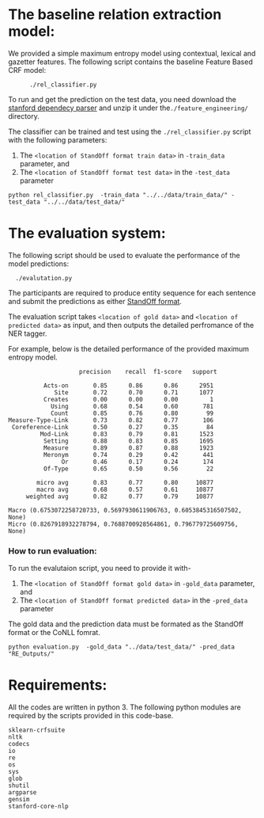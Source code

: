 # The baseline relation extraction model:

We provided a simple maximum entropy model using contextual, lexical and gazetter features. The following script contains the baseline Feature Based CRF model:

```
      ./rel_classifier.py

```

To run and get the prediction on the test data, you need download the [stanford dependecy parser](https://mega.nz/file/HcgEyIJI#keL_1DL00BcLn_DwsswZuWrOuyJaJ1T9OPtJQpjjMXs) and unzip it  under the`./feature_engineering/` directory. 

The classifier can be trained and test using the  `./rel_classifier.py` script with the following parameters:

1) The `<location of StandOff format train data>` in `-train_data` parameter, and 
2) The `<location of StandOff format test data>` in the `-test_data` parameter


```
python rel_classifier.py  -train_data "../../data/train_data/" -test_data "../../data/test_data/"
```


# The evaluation system:


The following script should be used to evaluate the performance of the model predictions:
  
      ./evalutation.py


The participants are required to produce entity sequence for each sentence and submit the predictions as either [StandOff format](../../data/Readme.md##-The-standoff-format:).


The evaluation script takes `<location of gold data>` and `<location of predicted data>` as input, and then outputs the detailed perfromance of the NER tagger. 

For example, below is the detailed performance of the provided maximum entropy model.

```
                    precision    recall  f1-score   support
 
          Acts-on       0.85      0.86      0.86      2951
             Site       0.72      0.70      0.71      1077
          Creates       0.00      0.00      0.00         1
            Using       0.68      0.54      0.60       781
            Count       0.85      0.76      0.80        99
Measure-Type-Link       0.73      0.82      0.77       106
 Coreference-Link       0.50      0.27      0.35        84
         Mod-Link       0.83      0.79      0.81      1523
          Setting       0.88      0.83      0.85      1695
          Measure       0.89      0.87      0.88      1923
          Meronym       0.74      0.29      0.42       441
               Or       0.46      0.17      0.24       174
          Of-Type       0.65      0.50      0.56        22
 
        micro avg       0.83      0.77      0.80     10877
        macro avg       0.68      0.57      0.61     10877
     weighted avg       0.82      0.77      0.79     10877
 
Macro (0.6753072258720733, 0.5697930611906763, 0.6053845316507502, None)
Micro (0.8267918932278794, 0.7688700928564861, 0.796779725609756, None)

``` 
    


### How to run evaluation:

To run the evalutaion script, you need to provide it with-

1) The `<location of StandOff format gold data>` in `-gold_data` parameter, and 
2) The `<location of StandOff format predicted data>` in the `-pred_data` parameter

The gold data and the prediction data must be formated as the StandOff format or the CoNLL fomrat.

```
python evaluation.py  -gold_data "../data/test_data/" -pred_data "RE_Outputs/"

```

# Requirements:

All the codes are written in python 3. The following python modules are required by the scripts provided in this code-base.


```
sklearn-crfsuite
nltk
codecs
io
re
os
sys
glob
shutil
argparse
gensim
stanford-core-nlp

```
